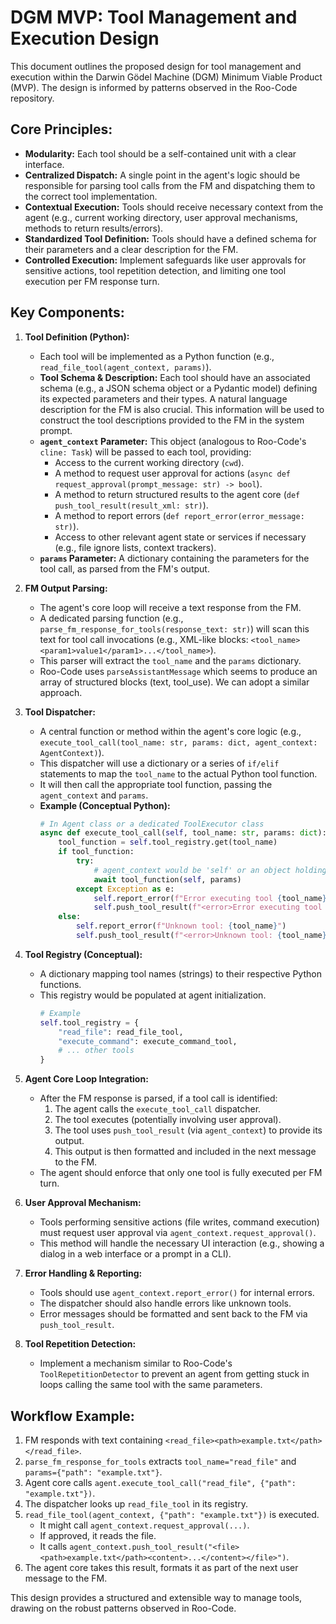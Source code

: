# DGM MVP: Tool Management and Execution Design

This document outlines the proposed design for tool management and execution within the Darwin Gödel Machine (DGM) Minimum Viable Product (MVP). The design is informed by patterns observed in the Roo-Code repository.

## Core Principles:

*   **Modularity:** Each tool should be a self-contained unit with a clear interface.
*   **Centralized Dispatch:** A single point in the agent's logic should be responsible for parsing tool calls from the FM and dispatching them to the correct tool implementation.
*   **Contextual Execution:** Tools should receive necessary context from the agent (e.g., current working directory, user approval mechanisms, methods to return results/errors).
*   **Standardized Tool Definition:** Tools should have a defined schema for their parameters and a clear description for the FM.
*   **Controlled Execution:** Implement safeguards like user approvals for sensitive actions, tool repetition detection, and limiting one tool execution per FM response turn.

## Key Components:

1.  **Tool Definition (Python):**
    *   Each tool will be implemented as a Python function (e.g., `read_file_tool(agent_context, params)`).
    *   **Tool Schema & Description:** Each tool should have an associated schema (e.g., a JSON schema object or a Pydantic model) defining its expected parameters and their types. A natural language description for the FM is also crucial. This information will be used to construct the tool descriptions provided to the FM in the system prompt.
    *   **`agent_context` Parameter:** This object (analogous to Roo-Code's `cline: Task`) will be passed to each tool, providing:
        *   Access to the current working directory (`cwd`).
        *   A method to request user approval for actions (`async def request_approval(prompt_message: str) -> bool`).
        *   A method to return structured results to the agent core (`def push_tool_result(result_xml: str)`).
        *   A method to report errors (`def report_error(error_message: str)`).
        *   Access to other relevant agent state or services if necessary (e.g., file ignore lists, context trackers).
    *   **`params` Parameter:** A dictionary containing the parameters for the tool call, as parsed from the FM's output.

2.  **FM Output Parsing:**
    *   The agent's core loop will receive a text response from the FM.
    *   A dedicated parsing function (e.g., `parse_fm_response_for_tools(response_text: str)`) will scan this text for tool call invocations (e.g., XML-like blocks: `<tool_name><param1>value1</param1>...</tool_name>`).
    *   This parser will extract the `tool_name` and the `params` dictionary.
    *   Roo-Code uses `parseAssistantMessage` which seems to produce an array of structured blocks (text, tool_use). We can adopt a similar approach.

3.  **Tool Dispatcher:**
    *   A central function or method within the agent's core logic (e.g., `execute_tool_call(tool_name: str, params: dict, agent_context: AgentContext)`).
    *   This dispatcher will use a dictionary or a series of `if/elif` statements to map the `tool_name` to the actual Python tool function.
    *   It will then call the appropriate tool function, passing the `agent_context` and `params`.
    *   **Example (Conceptual Python):**
        ```python
        # In Agent class or a dedicated ToolExecutor class
        async def execute_tool_call(self, tool_name: str, params: dict):
            tool_function = self.tool_registry.get(tool_name)
            if tool_function:
                try:
                    # agent_context would be 'self' or an object holding relevant state
                    await tool_function(self, params) 
                except Exception as e:
                    self.report_error(f"Error executing tool {tool_name}: {str(e)}")
                    self.push_tool_result(f"<error>Error executing tool {tool_name}: {str(e)}</error>")
            else:
                self.report_error(f"Unknown tool: {tool_name}")
                self.push_tool_result(f"<error>Unknown tool: {tool_name}</error>")
        ```

4.  **Tool Registry (Conceptual):**
    *   A dictionary mapping tool names (strings) to their respective Python functions.
    *   This registry would be populated at agent initialization.
        ```python
        # Example
        self.tool_registry = {
            "read_file": read_file_tool,
            "execute_command": execute_command_tool,
            # ... other tools
        }
        ```

5.  **Agent Core Loop Integration:**
    *   After the FM response is parsed, if a tool call is identified:
        1.  The agent calls the `execute_tool_call` dispatcher.
        2.  The tool executes (potentially involving user approval).
        3.  The tool uses `push_tool_result` (via `agent_context`) to provide its output.
        4.  This output is then formatted and included in the next message to the FM.
    *   The agent should enforce that only one tool is fully executed per FM turn.

6.  **User Approval Mechanism:**
    *   Tools performing sensitive actions (file writes, command execution) must request user approval via `agent_context.request_approval()`.
    *   This method will handle the necessary UI interaction (e.g., showing a dialog in a web interface or a prompt in a CLI).

7.  **Error Handling & Reporting:**
    *   Tools should use `agent_context.report_error()` for internal errors.
    *   The dispatcher should also handle errors like unknown tools.
    *   Error messages should be formatted and sent back to the FM via `push_tool_result`.

8.  **Tool Repetition Detection:**
    *   Implement a mechanism similar to Roo-Code's `ToolRepetitionDetector` to prevent an agent from getting stuck in loops calling the same tool with the same parameters.

## Workflow Example:

1.  FM responds with text containing `<read_file><path>example.txt</path></read_file>`.
2.  `parse_fm_response_for_tools` extracts `tool_name="read_file"` and `params={"path": "example.txt"}`.
3.  Agent core calls `agent.execute_tool_call("read_file", {"path": "example.txt"})`.
4.  The dispatcher looks up `read_file_tool` in its registry.
5.  `read_file_tool(agent_context, {"path": "example.txt"})` is executed.
    *   It might call `agent_context.request_approval(...)`.
    *   If approved, it reads the file.
    *   It calls `agent_context.push_tool_result("<file><path>example.txt</path><content>...</content></file>")`.
6.  The agent core takes this result, formats it as part of the next user message to the FM.

This design provides a structured and extensible way to manage tools, drawing on the robust patterns observed in Roo-Code.